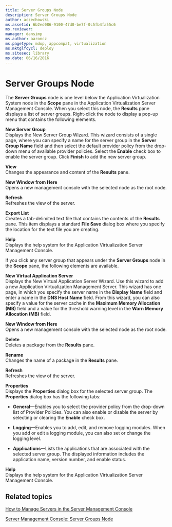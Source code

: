 ```yaml
---
title: Server Groups Node
description: Server Groups Node
author: aczechowski
ms.assetid: 6b2ed086-9100-47d0-be7f-0c5fb4fa55c6
ms.reviewer: 
manager: dansimp
ms.author: aaroncz
ms.pagetype: mdop, appcompat, virtualization
ms.mktglfcycl: deploy
ms.sitesec: library
ms.date: 06/16/2016
---
```



# Server Groups Node


The **Server Groups** node is one level below the Application Virtualization System node in the **Scope** pane in the Application Virtualization Server Management Console. When you select this node, the **Results** pane displays a list of server groups. Right-click the node to display a pop-up menu that contains the following elements.

<a href="" id="new-server-group"></a>**New Server Group**  
Displays the New Server Group Wizard. This wizard consists of a single page, where you can specify a name for the server group in the **Server Group Name** field and then select the default provider policy from the drop-down menu of available provider policies. Select the **Enable** check box to enable the server group. Click **Finish** to add the new server group.

<a href="" id="view"></a>**View**  
Changes the appearance and content of the **Results** pane.

<a href="" id="new-window-from-here"></a>**New Window from Here**  
Opens a new management console with the selected node as the root node.

<a href="" id="refresh"></a>**Refresh**  
Refreshes the view of the server.

<a href="" id="export-list"></a>**Export List**  
Creates a tab-delimited text file that contains the contents of the **Results** pane. This item displays a standard **File Save** dialog box where you specify the location for the text file you are creating.

<a href="" id="help"></a>**Help**  
Displays the help system for the Application Virtualization Server Management Console.

If you click any server group that appears under the **Server Groups** node in the **Scope** pane, the following elements are available.

<a href="" id="new-virtual-application-server"></a>**New Virtual Application Server**  
Displays the New Virtual Application Server Wizard. Use this wizard to add a new Application Virtualization Management Server. This wizard has one page, in which you specify the server name in the **Display Name** field and enter a name in the **DNS Host Name** field. From this wizard, you can also specify a value for the server cache in the **Maximum Memory Allocation (MB)** field and a value for the threshold warning level in the **Warn Memory Allocation (MB)** field.

<a href="" id="new-window-from-here"></a>**New Window from Here**  
Opens a new management console with the selected node as the root node.

<a href="" id="delete"></a>**Delete**  
Deletes a package from the **Results** pane.

<a href="" id="rename"></a>**Rename**  
Changes the name of a package in the **Results** pane.

<a href="" id="refresh"></a>**Refresh**  
Refreshes the view of the server.

<a href="" id="properties"></a>**Properties**  
Displays the **Properties** dialog box for the selected server group. The **Properties** dialog box has the following tabs:

-   **General**—Enables you to select the provider policy from the drop-down list of Provider Policies. You can also enable or disable the server by selecting or clearing the **Enable** check box.

-   **Logging**—Enables you to add, edit, and remove logging modules. When you add or edit a logging module, you can also set or change the logging level.

-   **Applications**—Lists the applications that are associated with the selected server group. The displayed information includes the application name, version number, and enable status.

<a href="" id="help"></a>**Help**  
Displays the help system for the Application Virtualization Server Management Console.

## Related topics


[How to Manage Servers in the Server Management Console](how-to-manage-servers-in-the-server-management-console.md)

[Server Management Console: Server Groups Node](server-management-console-server-groups-node.md)

 

 





